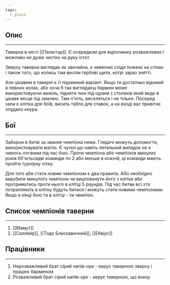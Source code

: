 ```yaml
---
tags:
  - place
---
```

## Опис
---
Таверна в місті [[Палаггар]]. Є осередком для відпочинку розважливих і можливо не дуже чистих на руку істот.  

Зверху таверна виглядає як звичайна, є невеликі сліди пожежі на стінах і також того, що колись там висіли гербові щити, котрі зараз знятті.  

Але цікавим в таверні є її підземний варіант. Якщо ти достатньо відомий в певних колах, або хоча б так виглядаєш бармен може використовуючи важіль, підняти люк під одним з столиків який веде в цікаве місце під землею. Там п'ють, веселяться і не тільки. Посеред зали є клітка для боїв, висить табло для ставок, а на вході вас привітає опудало кнура.  

## Бої
---
Заборон в битві за звання чемпіона нема. Глядачі можуть допомогти, використовувати магію. Є чутки що навіть летальний випадок не є чимось поганим під час бою. Проти чемпіона або чемпіонів минулих років бб'ютьсядві команди по 2 або менше в кожній, ці команди мають пройти турнірну сітку.

Для того аби стати новим чемпіоном є два правила. Або необхідно вирубити минулого чемпіона чи виштовхнути його з клітки або протриматись проти нього в клітці 5 раундів. Під час битви всі хто потрапляють в клітку будуть битися і можуть стати новими чемпіонами. Якщо в кінці бою ти в клітці - ти чемпіон. 

## Список чемпіонів таверни
---
1. [[Мамут]]
2. [[Саллейр]], [[Тодо Блискавичний]], [[Ебвіус]]

## Працівники
---
1. Нерозважливий брат сірий напів-орк - керує таверною зверху і працює барменом
2. Розважливий брат сірий напів-орк - керує таверною, що внизу